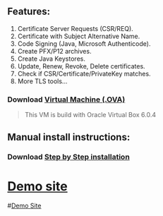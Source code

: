## Features:
1. Certificate Server Requests (CSR/REQ).<br />
2. Certificate with Subject Alternative Name.<br />
3. Code Signing (Java, Microsoft Authenticode).<br />
4. Create PFX/P12 archives.<br />
5. Create Java Keystores.<br />
6. Update, Renew, Revoke, Delete certificates.<br />
7. Check if CSR/Certificate/PrivateKey matches.<br />
8. More TLS tools...

### Download <a href="https://mega.nz/#!GMZSSCDD">Virtual Machine (.OVA)</a>
> This VM is build with Oracle Virtual Box 6.0.4

## Manual install instructions:
### Download <a href="https://liquabit.com/get/step-by-step-installation.pdf">Step by Step installation</a>

# <a href="https://ca.liquabit.com/">Demo site</a>
#[Demo Site](https://ca.liquabit.com/)
